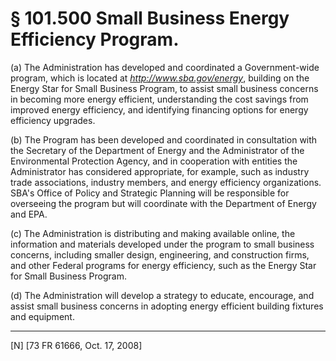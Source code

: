 # § 101.500   Small Business Energy Efficiency Program.

(a) The Administration has developed and coordinated a Government-wide program, which is located at *http://www.sba.gov/energy*, building on the Energy Star for Small Business Program, to assist small business concerns in becoming more energy efficient, understanding the cost savings from improved energy efficiency, and identifying financing options for energy efficiency upgrades.


(b) The Program has been developed and coordinated in consultation with the Secretary of the Department of Energy and the Administrator of the Environmental Protection Agency, and in cooperation with entities the Administrator has considered appropriate, for example, such as industry trade associations, industry members, and energy efficiency organizations. SBA's Office of Policy and Strategic Planning will be responsible for overseeing the program but will coordinate with the Department of Energy and EPA.


(c) The Administration is distributing and making available online, the information and materials developed under the program to small business concerns, including smaller design, engineering, and construction firms, and other Federal programs for energy efficiency, such as the Energy Star for Small Business Program.


(d) The Administration will develop a strategy to educate, encourage, and assist small business concerns in adopting energy efficient building fixtures and equipment.



---

[N] [73 FR 61666, Oct. 17, 2008]





